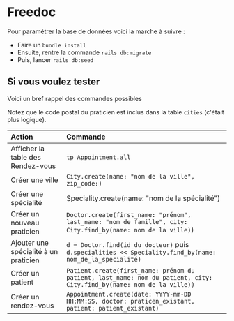 # Freedoc

Pour paramétrer la base de données voici la marche à suivre :

- Faire un `bundle install`
- Ensuite, rentre la commande `rails db:migrate`
- Puis, lancer `rails db:seed`

## Si vous voulez tester

Voici un bref rappel des commandes possibles

Notez que le code postal du praticien est inclus dans la table `cities` (c'était plus logique).

|Action|Commande|
|:---|:---|
|Afficher la table des Rendez-vous|`tp Appointment.all`|
|Créer une ville|`City.create(name: "nom de la ville", zip_code:)`|
|Créer une spécialité|Speciality.create(name: "nom de la spécialité")|
|Créer un nouveau praticien|`Doctor.create(first_name: "prénom", last_name: "nom de famille", city: City.find_by(name: nom de la ville)`)|
|Ajouter une spécialité à un praticien|`d = Doctor.find(id du docteur)` puis `d.specialities << Speciality.find_by(name: nom_de_la_specialité)`|
|Créer un patient|`Patient.create(first_name: prénom du patient, last_name: nom du patient, city: City.find_by(name: nom de la ville))`|
|Créer un rendez-vous|`Appointment.create(date: YYYY-mm-DD HH:MM:SS, doctor: praticen_existant, patient: patient_existant)`|
